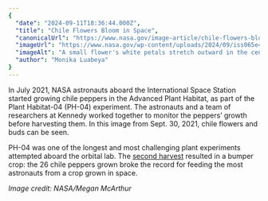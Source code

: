 ```yaml
---
{
  "date": "2024-09-11T18:36:44.000Z",
  "title": "Chile Flowers Bloom in Space",
  "canonicalUrl": "https://www.nasa.gov/image-article/chile-flowers-bloom-in-space/",
  "imageUrl": "https://www.nasa.gov/wp-content/uploads/2024/09/iss065e434047orig.jpg",
  "imageAlt": "A small flower's white petals stretch outward in the center of the image. The petals are slightly curly at the edges. There are bright and dark green leaves of varying sizes as well as flower buds around the flower. Other plants are out of focus in the background at left.",
  "author": "Monika Luabeya"
}
---
```


In July 2021, NASA astronauts aboard the International Space Station started growing chile peppers in the Advanced Plant Habitat, as part of the Plant Habitat-04 (PH-04) experiment. The astronauts and a team of researchers at Kennedy worked together to monitor the peppers’ growth before harvesting them. In this image from Sept. 30, 2021, chile flowers and buds can be seen.

PH-04 was one of the longest and most challenging plant experiments attempted aboard the orbital lab. The [second harvest](https://www.nasa.gov/missions/station/nasas-second-pepper-harvest-sets-record-on-space-station/) resulted in a bumper crop: the 26 chile peppers grown broke the record for feeding the most astronauts from a crop grown in space.

_Image credit: NASA/Megan McArthur_
